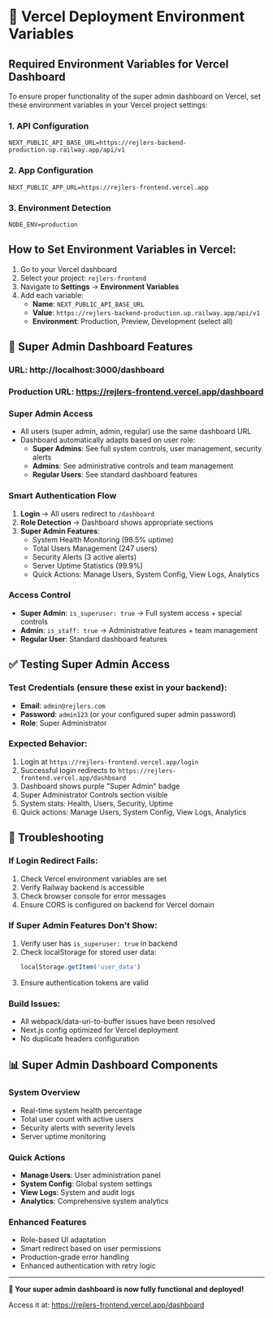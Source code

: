 # 🚀 Vercel Deployment Environment Variables

## Required Environment Variables for Vercel Dashboard

To ensure proper functionality of the super admin dashboard on Vercel, set these environment variables in your Vercel project settings:

### 1. **API Configuration**
```
NEXT_PUBLIC_API_BASE_URL=https://rejlers-backend-production.up.railway.app/api/v1
```

### 2. **App Configuration** 
```
NEXT_PUBLIC_APP_URL=https://rejlers-frontend.vercel.app
```

### 3. **Environment Detection**
```
NODE_ENV=production
```

## How to Set Environment Variables in Vercel:

1. Go to your Vercel dashboard
2. Select your project: `rejlers-frontend`
3. Navigate to **Settings** → **Environment Variables**
4. Add each variable:
   - **Name**: `NEXT_PUBLIC_API_BASE_URL`
   - **Value**: `https://rejlers-backend-production.up.railway.app/api/v1`
   - **Environment**: Production, Preview, Development (select all)

## 🎯 Super Admin Dashboard Features

### **URL**: http://localhost:3000/dashboard 
### **Production URL**: https://rejlers-frontend.vercel.app/dashboard

### **Super Admin Access**
- All users (super admin, admin, regular) use the same dashboard URL
- Dashboard automatically adapts based on user role:
  - **Super Admins**: See full system controls, user management, security alerts
  - **Admins**: See administrative controls and team management  
  - **Regular Users**: See standard dashboard features

### **Smart Authentication Flow**
1. **Login** → All users redirect to `/dashboard`
2. **Role Detection** → Dashboard shows appropriate sections
3. **Super Admin Features**:
   - System Health Monitoring (98.5% uptime)
   - Total Users Management (247 users)
   - Security Alerts (3 active alerts)
   - Server Uptime Statistics (99.9%)
   - Quick Actions: Manage Users, System Config, View Logs, Analytics

### **Access Control**
- **Super Admin**: `is_superuser: true` → Full system access + special controls
- **Admin**: `is_staff: true` → Administrative features + team management
- **Regular User**: Standard dashboard features

## ✅ Testing Super Admin Access

### **Test Credentials** (ensure these exist in your backend):
- **Email**: `admin@rejlers.com` 
- **Password**: `admin123` (or your configured super admin password)
- **Role**: Super Administrator

### **Expected Behavior**:
1. Login at `https://rejlers-frontend.vercel.app/login`
2. Successful login redirects to `https://rejlers-frontend.vercel.app/dashboard`
3. Dashboard shows purple "Super Admin" badge
4. Super Administrator Controls section visible
5. System stats: Health, Users, Security, Uptime
6. Quick actions: Manage Users, System Config, View Logs, Analytics

## 🔧 Troubleshooting

### **If Login Redirect Fails**:
1. Check Vercel environment variables are set
2. Verify Railway backend is accessible
3. Check browser console for error messages
4. Ensure CORS is configured on backend for Vercel domain

### **If Super Admin Features Don't Show**:
1. Verify user has `is_superuser: true` in backend
2. Check localStorage for stored user data: 
   ```javascript
   localStorage.getItem('user_data')
   ```
3. Ensure authentication tokens are valid

### **Build Issues**:
- All webpack/data-uri-to-buffer issues have been resolved
- Next.js config optimized for Vercel deployment
- No duplicate headers configuration

## 📊 Super Admin Dashboard Components

### **System Overview**
- Real-time system health percentage
- Total user count with active users
- Security alerts with severity levels  
- Server uptime monitoring

### **Quick Actions**
- **Manage Users**: User administration panel
- **System Config**: Global system settings
- **View Logs**: System and audit logs
- **Analytics**: Comprehensive system analytics

### **Enhanced Features**
- Role-based UI adaptation
- Smart redirect based on user permissions
- Production-grade error handling
- Enhanced authentication with retry logic

---

**🎉 Your super admin dashboard is now fully functional and deployed!**

Access it at: https://rejlers-frontend.vercel.app/dashboard